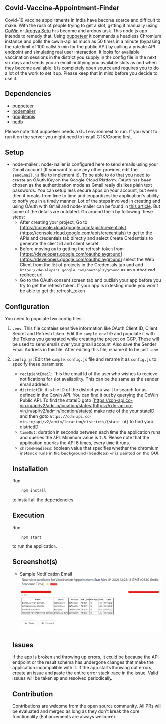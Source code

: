 ## Covid-Vaccine-Appointment-Finder

Covid-19 vaccine appointments in India have become scarce and difficult to make. With the rush of people trying to get a slot, getting it manually using [CoWin](https://cowin.gov.in) or [Arogya Setu](https://mygov.in/aarogya-setu-app/) has become and ardous task. This node.js app intends to remedy that. Using [puppeteer](https://www.npmjs.com/package/puppeteer) it commands a headless Chromium instance and polls the cowin-api as much as 50 times in a minute (bypasing the rate limit of 100 calls/ 5 min for the public API) by calling a private API endpoint and simulating real user interaction. It looks for available vaccination sessions in the district you supply in the config file in the next six days and sends you an email notifying you available slots as and when they become available. It is completely open source and requires you to do a lot of the work to set it up. Please keep that in mind before you decide to use it.

## Dependencies 

* [puppeteer](https://www.npmjs.com/package/puppeteer)
* [nodemailer](https://www.npmjs.com/package/nodemailer)
* [googleapis](https://www.npmjs.com/package/googleapis)
* [nedb](https://www.npmjs.com/package/nedb)

Please note that puppeteer needs a GUI environment to run. If you want to run it on the server you might need to install GTK/Gnome first.

## Setup

* node-mailer : node-mailer is configured here to send emails using your Gmail account (If you want to use any other provider, edit the `sendEmail.js` file to implement it). To be able to do that you need to create an OAuth Key on the Google Cloud Platform. OAuth has been chosen as the authentication mode as Gmail really dislikes plain text passwords. You can setup less secure apps on your account, but even then it breaks from time to time and jeopardizes the application's ability to notfy you in a timely manner. Lot of the steps involved in creating and using OAuth with Gmail and node-mailer can be found in [this article](https://medium.com/@nickroach_50526/sending-emails-with-node-js-using-smtp-gmail-and-oauth2-316fe9c790a1). But some of the details are outdated. Go around them by following these steps:
    * After creating your project, Go to [https://console.cloud.google.com/apis/credentials](https://console.cloud.google.com/apis/credentials) to get to the APIs and credentials tab directly and select Create Credentials to generate the client id and client secret.
    * Before moving on to getting the refresh token from [https://developers.google.com/oauthplayground](https://developers.google.com/oauthplayground) select the Web Client from the list of projects in the Credentials tab and add `https://developers.google.com/oauthplayground` as an authorized redirect url.
    * Go to the OAuth consent screen tab and publish your app before you try to get the refresh token. If your app is in testing mode you won't be able to get the refresh_token

## Configuration

You need to populate two config files:
1. `.env`: This file contains sensitive information like OAuth Client ID, Client Secret and Refresh token. Edit the `sample.env` file and populate it with the Tokens you generated while creating the project on GCP. These will be used to send emails over your gmail account. Also save the Sender Email Address in this file. After editing this file, rename it to be just `.env`

2. `config.js`: Edit the `sample.config.js` file and rename it as `config.js` to specify these paramters:
    * `recipientEmail`: This the email Id of the user who wishes to recieve notifications for slot availability. This can be the same as the sender email address
    * `districtID`: it is the ID of the district you want to search for as defined in the Cowin API. You can find it out by querying the CoWin Public API. To find the stateID goto [https://cdn-api.co-vin.in/api/v2/admin/location/states](https://cdn-api.co-vin.in/api/v2/admin/location/states) make note of the your stateID and then goto `https://cdn-api.co-vin.in/api/v2/admin/location/districts/{state_id}` to find your districtID
    * `timeOut`: duration in seconds between each time the application runs and queries the API. Minimum value is `7.5`. Please note that the application queries the API 6 times, every time it runs.
    * `chromeHeadless`: boolean value that specifies whether the chromium instance runs in the background (headless) or is painted on the GUI.

    ## Installation
    Run
    ```
        npm install
    ```
    to install all the dependencies

    ## Execution
    Run 
    ```
        npm start
    ```

    to run the application.

    ## Screenshot(s)

    * Sample Notification Email
    ![sample notification email](https://github.com/SwapnilB31/covid-vaccine-appointment-notifier/raw/main/Screenshots/Sample-Email.png)

    ## Issues

    If the app is broken and throwing up errors, it could be because the API endpoint or the result schema has undergone changes that make the application incompatible with it. If the app starts throwing out errors, create an issue and paste the entire error stack trace in the issue. Valid issues will be taken up and resolved periodically.

    ## Contribution

    Contributions are welcome from the open source community. All PRs will be evaluated and merged as long as they don't break the core functionality (Enhancements are always welcome).

